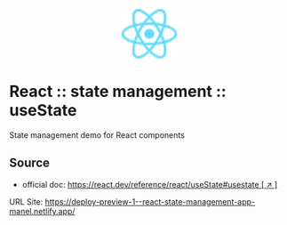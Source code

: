 <div style="text-align: center">
   <img src="./assets/images/React-icon.svg" alt="DOM Tree" width="100" />
</div>

# React :: state management :: useState

State management demo for React components

## Source
* official doc: [https://react.dev/reference/react/useState#usestate [ ↗ ] ](https://react.dev/reference/react/useState#usestate)

URL Site: https://deploy-preview-1--react-state-management-app-manel.netlify.app/
